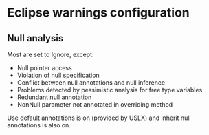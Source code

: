 # Eclipse warnings configuration

## Null analysis

Most are set to Ignore, except:

* Null pointer access
* Violation of null specification
* Conflict between null annotations and null inference
* Problems detected by pessimistic analysis for free type variables
* Redundant null annotation
* NonNull parameter not annotated in overriding method

Use default annotations is on (provided by USLX) and inherit null annotations is also on.
